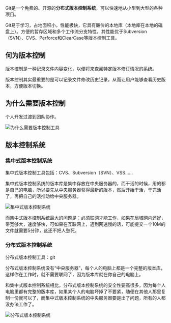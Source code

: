 Git是一个免费的、开源的**分布式版本控制系统**，可以快速地从小型到大型的各种项目。

Git易于学习，占地面积小，性能极快，它具有廉价的本地库（本地库在本地的磁盘上）。方便的暂存区域和多个工作流分支特性。其性能优于Subversion（SVN）、CVS、Perforce和ClearCase等版本控制工具。

## 何为版本控制

版本控制是一种记录文件内容变化，以便将来查阅特定版本修订情况的系统。

版本控制其实最重要的是可以记录文件修改历史记录，从而让用户能够查看历史版本，方便版本切换。

## 为什么需要版本控制

个人开发过渡到团队协作。

<img class="medium" :src="$withBase('/frontend/advanced/git/01_git-overview/01_为什么需要版本控制工具.png')" alt="为什么需要版本控制工具">

## 版本控制系统

### 集中式版本控制系统

集中式版本控制工具包括：CVS、Subversion（SVN）、VSS……

集中式版本控制系统的版本库是集中存放在中央服务器的，而干活的时候，用的都是自己的电脑，所以要先从中央服务器获得最新的版本，然后开始干活，干完活了，再把自己的活推动给中央服务器。

<img class="medium" :src="$withBase('/frontend/advanced/git/01_git-overview/02_集中式版本控制系统.png')" alt="集中式版本控制系统">

而集中式版本控制系统最大的问题是：必须联网才能工作，如果在局域网内还好，带宽够大，速度够快，可如果在互联网上，遇到网速慢的话，可能提交一个10M的文件就需要5分钟，这还不把人愁死。

### 分布式版本控制系统

分布式版本控制工具：git

分布式版本控制系统没有“中央服务器”，每个人的电脑上都是一个完整的版本库，这样你在工作时，就不需要联网了，因为版本库就在你自己的电脑上。

和集中式版本控制系统相比，分布式版本控制系统的安全性要高很多，因为每个人电脑里都有完整的版本库，如果某个人的电脑坏掉了不要紧，随便在其他人那里复制一份就可以了，而集中式版本控制系统的中央服务器要是出了问题，所有的人都没办法工作了。

<img class="medium" :src="$withBase('/frontend/advanced/git/01_git-overview/03_分布式版本控制系统.png')" alt="分布式版本控制系统">

